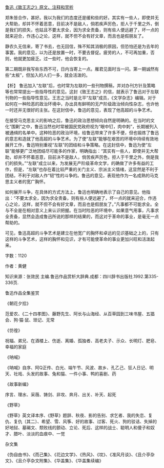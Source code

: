 [鲁迅《致王志之》原文、注释和赏析](https://www.vrrw.net/wx/9460.html)

郑朱皆合作，甚好。我以为我们的态度还是缓和些的好。其实有一些人，即使并无大帮助，却并不怀着恶意，目前决不是敌人，倘若疾声厉色，拒人于千里之外，倒是我们的损失，也姑且不要太求全，因为求全责备，则有些人便远避了，坏一点的就来迎合，作违心之论，这样，就不但不会有好文章，而且也是假朋友了。

静农久无信来，寄了书去，也无回信，殊不知其消极的原因，但恐怕还是为去年的事罢。我的意见，以为还是放置一时，不要去督促。疲劳的人，不可再加重，否则，他就更加疲乏。过一些时，他会恢复的。

第二期既非我写些东西不可，日内当寄上一点。雁君见面时当一问。第一期诚然有些“太板”，但加入的人们一多，就会活泼的。



【析】 鲁迅加入“左联”后，也时常为左联的一些刊物撰稿，并对办刊方针及策略等也常常提出一些指导性的意见。这封《致王志之》的信，就表示了鲁迅对于左联刊物的一些指导性意见。王志之当时是北平“左联”成员，《文学杂志》编辑。对于如何在一种险恶的政治环境中，办出具有鲜明的无产阶级政治倾向性杂志，也许他一时还并无很好的主张。在这封信中，鲁迅的意见，表现了他高超的斗争艺术。

在接受马克思主义的影响之后，鲁迅的政治思想倾向自然是明确的。在当时的文化“围剿”之中，鲁迅当然也时常被国民党政府视为“眼中钉，肉中刺”，长期被列入被通缉的名单中。这种险恶的政治环境，给鲁迅带来了许多不便，但也锻炼了鲁迅的意志和造就了他高超的斗争艺术。为了使“左联”能够在艰苦的环境中持续有效地展开工作，鲁迅特别重视“左联”的团结和斗争策略。在这封信中，鲁迅为使“左联”能够更广泛地团结尽可能多的作家，明确指出：“其实有一些人，即使并无大帮助，却并不怀着恶意，目前决不是敌人，倘苦疾声厉色，拒人于千里之外，倒是我们的损失。”“左联”成立以来，为发展无产阶级革命文学，的确做了许多有益的工作，但是，“左联”也存在着比较严重的关门主义、宗派主义情绪，这显然是不利于团结，不利于对敌人作“韧”性的斗争的。鲁迅的意见，表现他作为一名成熟的马克思主义者的宽广胸怀。

如何展开斗争，在具体的方式方法上，鲁迅也明确地表示了自己的意见。他指出：“不要太求全，因为求全责备，则有些人便远避了，坏一点的就来迎合，作违心之论，这样，就不但不会有好文章，而且也是假朋友了。”凡事都不可能求全。全与不全是在相对意义上来认识把握。在当时险恶的环境中，如果意气用事，凡事求全责备，显然会造成鲁迅所说的那样的结果的，而这对于革命的事业，是毫无一点帮助的。

可见，鲁迅高超的斗争艺术是建立在他宽广的胸怀和卓远的见识基础之上的，只有这样的斗争艺术，这样的胸怀和见识，才有可能使革命的事业更加兴旺和活泼起来。

字数：1120

作者：黄健

知识来源：张效民 主编.鲁迅作品赏析大辞典.成都：四川辞书出版社.1992.第335-336页.

鲁迅作品全集鉴赏

《朝花夕拾》

范爱农、《二十四孝图》、藤野先生、阿长与山海经、从百草园到三味书屋、五猖会、狗·猫·鼠、琐记、无常

《仿徨》

祝福、弟兄、在酒楼上、伤逝、离婚、孤独者、高老夫子、示众、长明灯、肥皂、幸福的家庭

《呐喊》

《呐喊》自序、阿Q正传、白光、端午节、风波、故乡、孔乙己、狂人日记、明天、社戏、头发的故事、兔和猫、一件小事、鸭的喜剧、药

《故事新编》

序言、理水、采薇、铸剑、非攻、奔月、出关、补天、起死

《野草》

《野草》英文译本序、《野草》题辞、秋夜、影的告别、求乞者、我的失恋、复仇、复仇〔其二〕、希望、雪、风筝、好的故事、过客、死火、狗的驳诘、失掉的好地狱、墓碣文、颓败线的颤动、立论、死后、这样的战士、聪明人和傻子和奴才、腊叶、淡淡的血痕中、一觉

杂文集

《伪自由书》、《而己集》、《花边文学》、《热风》、《坟》、《准风月谈》、《且介亭杂文》、《且介亭杂文附集》、《华盖集》、《华盖集续编》


